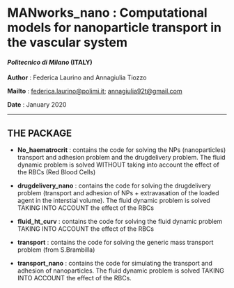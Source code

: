 # MANworks_nano : Computational models for nanoparticle transport in the vascular system

#### *Politecnico di Milano* (ITALY)

**Author** : Federica Laurino and Annagiulia Tiozzo

**Mailto** :  <federica.laurino@polimi.it>; <annagiulia92t@gmail.com>

**Date**   : January 2020


-------------------------------------------------------

## THE PACKAGE

- **No_haematrocrit** : contains the code for solving the NPs (nanoparticles) transport and adhesion problem and the drugdelivery problem. The fluid dynamic problem is solved WITHOUT taking into account the effect of the RBCs (Red Blood Cells)

- **drugdelivery_nano** : contains the code for solving the drugdelivery problem (transport and adhesion of NPs + extravasation of the loaded agent in the interstial volume). The fluid dynamic problem is solved TAKING INTO ACCOUNT the effect of the RBCs

- **fluid_ht_curv** : contains the code for solving the fluid dynamic problem TAKING INTO ACCOUNT the effect of the RBCs

- **transport** : contains the code for solving the generic mass transport problem (from S.Brambilla)

- **transport_nano** : contains the code for simulating the transport and adhesion of nanoparticles. The fluid dynamic problem is solved TAKING INTO ACCOUNT the effect of the RBCs.
